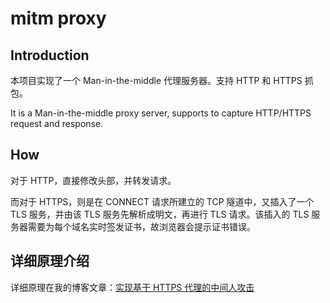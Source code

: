 # mitm proxy

## Introduction

本项目实现了一个 Man-in-the-middle 代理服务器。支持 HTTP 和 HTTPS 抓包。

It is a Man-in-the-middle proxy server, supports to capture HTTP/HTTPS request and response.

## How

对于 HTTP，直接修改头部，并转发请求。

而对于 HTTPS，则是在 CONNECT 请求所建立的 TCP 隧道中，又插入了一个 TLS 服务，并由该 TLS 服务先解析成明文，再进行 TLS 请求。该插入的 TLS 服务器需要为每个域名实时签发证书，故浏览器会提示证书错误。

## 详细原理介绍

详细原理在我的博客文章：[实现基于 HTTPS 代理的中间人攻击](http://www.lyyyuna.com/2018/03/16/http-proxy-https/)
